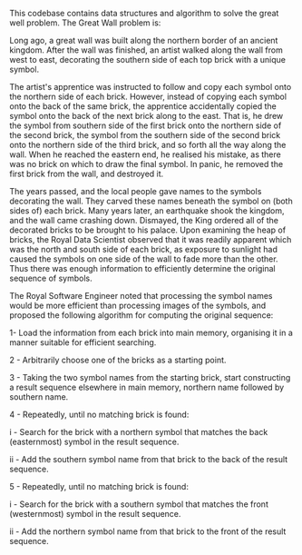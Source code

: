 This codebase contains data structures and algorithm to solve the great well problem. The Great Wall problem is:

Long ago, a great wall was built along the northern border of an ancient kingdom. After the wall was finished, an artist walked along the wall from west to east, decorating the southern side of each top brick with a unique symbol.

The artist's apprentice was instructed to follow and copy each symbol onto the northern side of each brick. However, instead of copying each symbol onto the back of the same brick, the apprentice accidentally copied the symbol onto the back of the next brick along to the east. That is, he drew the symbol from southern side of the first brick onto the northern side of the second brick, the symbol from the southern side of the second brick onto the northern side of the third brick, and so forth all the way along the wall. When he reached the eastern end, he realised his mistake, as there was no brick on which to draw the final symbol. In panic, he removed the first brick from the wall, and destroyed it.

The years passed, and the local people gave names to the symbols decorating the wall. They carved these names beneath the symbol on (both sides of) each brick. Many years later, an earthquake shook the kingdom, and the wall came crashing down. Dismayed, the King ordered all of the decorated bricks to be brought to his palace. Upon examining the heap of bricks, the Royal Data Scientist observed that it was readily apparent which was the north and south side of each brick, as exposure to sunlight had caused the symbols on one side of the wall to fade more than the other. Thus there was enough information to efficiently determine the original sequence of symbols.

The Royal Software Engineer noted that processing the symbol names would be more efficient than processing images of the symbols, and proposed the following algorithm for computing the original sequence:

 1- Load the information from each brick into main memory, organising it in a manner suitable for efficient searching.
 
 2 - Arbitrarily choose one of the bricks as a starting point.
 
 3 - Taking the two symbol names from the starting brick, start constructing a result sequence elsewhere in main memory, northern name followed by southern name.
 
 4 - Repeatedly, until no matching brick is found:
 
   i - Search for the brick with a northern symbol that matches the back (easternmost) symbol in the result sequence.
   
   ii - Add the southern symbol name from that brick to the back of the result sequence.
   
 5 -  Repeatedly, until no matching brick is found:
 
   i - Search for the brick with a southern symbol that matches the front (westernmost) symbol in the result sequence.
   
   ii - Add the northern symbol name from that brick to the front of the result sequence.
   

